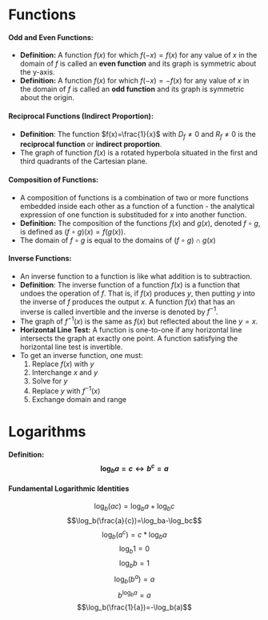 # Functions
#### Odd and Even Functions:
* **Definition:** A function $f(x)$ for which $f(-x)=f(x)$ for any value of $x$ in the domain of $f$ is called an **even function** and its graph is symmetric about the y-axis.
* **Definition:** A function $f(x)$ for which $f(-x)=-f(x)$ for any value of $x$ in the domain of $f$ is called an **odd function** and its graph is symmetric about the origin.

#### Reciprocal Functions (Indirect Proportion):
* **Definition**: The function $f(x)=\frac{1}{x}$ with $D_f\neq0$ and $R_f\neq0$ is the **reciprocal function** or **indirect proportion**.
* The graph of function $f(x)$ is a rotated hyperbola situated in the first and third quadrants of the Cartesian plane.

#### Composition of Functions:
* A composition of functions is a combination of two or more functions embedded inside each other as a function of a function - the analytical expression of one function is substituded for $x$ into another function.
* **Definition:** The composition of the functions $f(x)$ and $g(x)$, denoted $f\circ g$, is defined as $(f\circ g)(x)=f(g(x))$.
* The domain of $f\circ g$ is equal to the domains of $(f\circ g) \cap g(x)$

#### Inverse Functions:
* An inverse function to a function is like what addition is to subtraction.
* **Definition**: The inverse function of a function $f(x)$ is a function that undoes the operation of $f$. That is, if $f(x)$ produces $y$, then putting $y$ into the inverse of $f$ produces the output $x$. A function $f(x)$ that has an inverse is called invertible and the inverse is denoted by $f^{-1}$.
* The graph of $f^{-1}(x)$ is the same as $f(x)$ but reflected about the line $y=x$.
* **Horizontal Line Test:** A function is one-to-one if any horizontal line intersects the graph at exactly one point. A function satisfying the horizontal line test is invertible.
* To get an inverse function, one must:
	1. Replace $f(x)$ with $y$
	2. Interchange $x$ and $y$
	3. Solve for $y$
	4. Replace $y$ with $f^{-1}(x)$
	5. Exchange domain and range

# Logarithms
#### Definition: $$\log_ba=c\leftrightarrow b^c=a$$

#### Fundamental Logarithmic Identities
$$\log_b(ac)=\log_ba+\log_bc$$
$$\log_b(\frac{a}{c})=\log_ba-\log_bc$$
$$\log_b(a^c)=c*\log_ba$$
$$\log_b1=0$$
$$\log_bb=1$$
$$\log_b(b^a)=a$$
$$b^{\log_ba}=a$$
$$\log_b(\frac{1}{a})=-\log_b(a)$$


